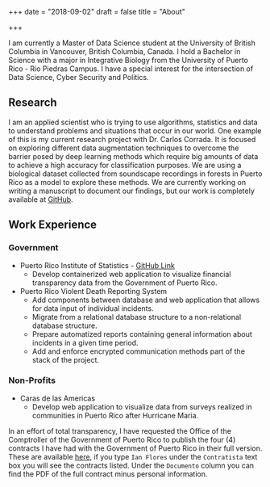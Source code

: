 +++
date = "2018-09-02"
draft = false
title = "About"

+++

I am currently a Master of Data Science student at the University 
of British Columbia in Vancouver, British Columbia, Canada. I hold a 
Bachelor in Science with a major in Integrative Biology from the University
of Puerto Rico - Rio Piedras Campus. I have a special interest for the 
intersection of Data Science, Cyber Security and Politics.

## Research

I am an applied scientist who is trying to use algorithms, statistics and data to understand problems and situations that occur in our world. One example of this is my current research project with Dr. Carlos Corrada. It is focused on exploring different data augmentation techniques to overcome the barrier posed by deep learning methods which require big amounts of data to achieve a high accuracy for classification purposes. We are using a biological dataset collected from soundscape recordings in forests in Puerto Rico as a model to explore these methods. We are currently working on writing a manuscript to document our findings, but our work is completely available at [GitHub](https://github.com/ian-flores/Deep-Learning-Species-Identification).

## Work Experience

### Government

* Puerto Rico Institute of Statistics - [GitHub Link](https://github.com/ian-flores/TransparenciaFinanciera)
    * Develop containerized web application to visualize financial transparency data from the Government of Puerto Rico.
* Puerto Rico Violent Death Reporting System
   * Add components between database and web application that allows for data input of individual incidents.
   * Migrate from a relational database structure to a non-relational database structure.
   * Prepare automatized reports containing general information about incidents in a given time period.
   * Add and enforce encrypted communication methods part of the stack of the project.
      
### Non-Profits

* Caras de las Americas
   * Develop web application to visualize data from surveys realized in communities in Puerto Rico after Hurricane Maria.
      
In an effort of total transparency, I have requested the Office of the Comptroller of the Government of Puerto Rico to publish the four (4) contracts I have had with the Government of Puerto Rico in their full version. These are available [here](https://consultacontratos.ocpr.gov.pr/), if you type `Ian Flores` under the `Contratista` text box you will see the contracts listed. Under the `Documento` column you can find the PDF of the full contract minus personal information.